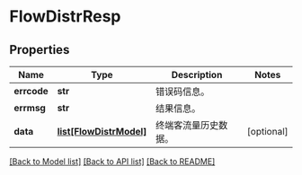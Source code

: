 # FlowDistrResp

## Properties
Name | Type | Description | Notes
------------ | ------------- | ------------- | -------------
**errcode** | **str** | 错误码信息。 | 
**errmsg** | **str** | 结果信息。 | 
**data** | [**list[FlowDistrModel]**](FlowDistrModel.md) | 终端客流量历史数据。 | [optional] 

[[Back to Model list]](../README.md#documentation-for-models) [[Back to API list]](../README.md#documentation-for-api-endpoints) [[Back to README]](../README.md)


